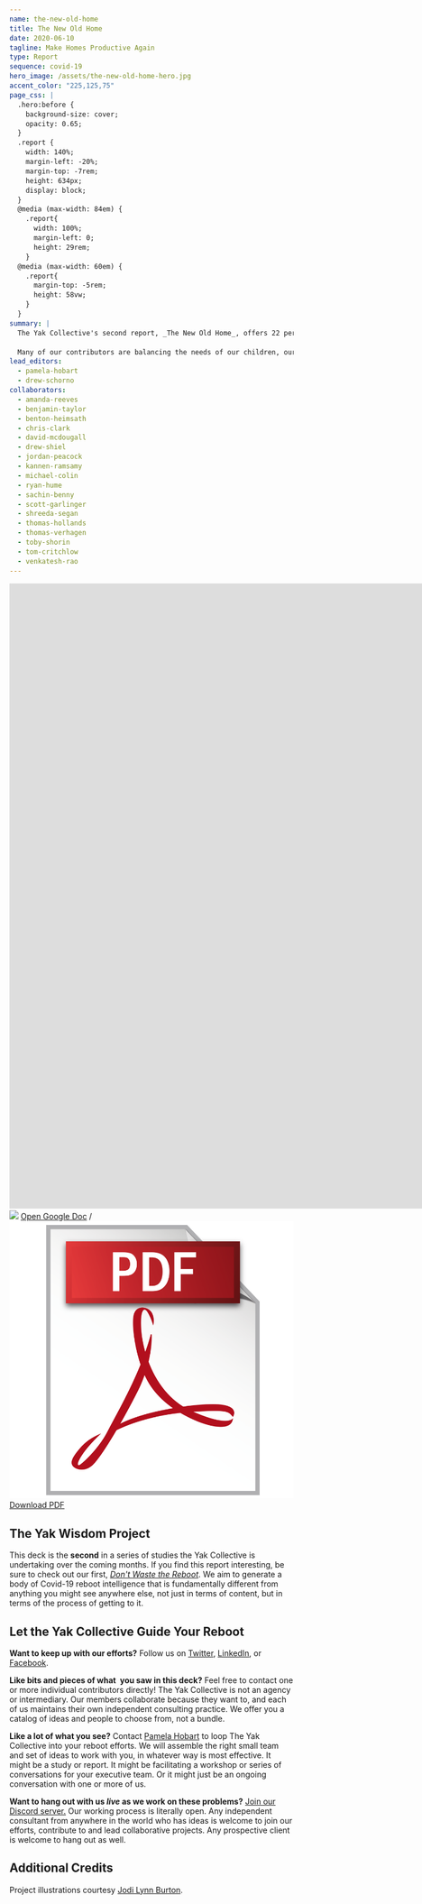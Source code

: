 ```yaml
---
name: the-new-old-home
title: The New Old Home
date: 2020-06-10
tagline: Make Homes Productive Again
type: Report
sequence: covid-19
hero_image: /assets/the-new-old-home-hero.jpg
accent_color: "225,125,75"
page_css: |
  .hero:before {
    background-size: cover;
    opacity: 0.65;
  }
  .report {
    width: 140%;
    margin-left: -20%;
    margin-top: -7rem;
    height: 634px;
    display: block;
  }
  @media (max-width: 84em) {
    .report{
      width: 100%;
      margin-left: 0;
      height: 29rem;
    }
  @media (max-width: 60em) {
    .report{
      margin-top: -5rem;
      height: 58vw;
    }
  }
summary: |
  The Yak Collective's second report, _The New Old Home_, offers 22 perspectives built around Pamela Hobart's central thesis: as work returns to the home in the form of remote work opportunities (a trend now dramatically accelerated by pandemic circumstances), we can turn to historical modes of integrated living, reconsidered in light of newer technology, to guide our attempts at co-located life and work. 

  Many of our contributors are balancing the needs of our children, our parents and grandparents, our partners, and ourselves as we adapt to this _unprecedented_ situation. We offer our ideas freely in the hope that they might help us to design a better future for our homes and families.
lead_editors:
  - pamela-hobart
  - drew-schorno
collaborators:
  - amanda-reeves
  - benjamin-taylor
  - benton-heimsath
  - chris-clark
  - david-mcdougall
  - drew-shiel
  - jordan-peacock
  - kannen-ramsamy
  - michael-colin
  - ryan-hume
  - sachin-benny
  - scott-garlinger
  - shreeda-segan
  - thomas-hollands
  - thomas-verhagen
  - toby-shorin
  - tom-critchlow
  - venkatesh-rao
---
```


<iframe class="report bw1" src="https://docs.google.com/presentation/d/e/2PACX-1vT7uxFO3uaCDHr6xzX8Mnt5F9OEDf2kebLXokHs0MlyDLyFIOeiAcIDelaV8r0qKQZlGyBISrcP1dfS/embed?start=false&loop=false&delayms=60000" frameborder="0" width="1920" height="1109" allowfullscreen="true" mozallowfullscreen="true" webkitallowfullscreen="true"></iframe>

<aside class="pt3">
<img class="h1" src="https://ssl.gstatic.com/docs/presentations/images/favicon5.ico"> <a href="https://docs.google.com/presentation/d/1Bgs4e6YIEydMot0VM4lf-onZM2z6Zei3n87f3JHCeSk/edit#slide=id.p">Open Google Doc</a> / <img class="h1" src="/assets/pdf.png"> <a href="https://docs.google.com/presentation/d/1Bgs4e6YIEydMot0VM4lf-onZM2z6Zei3n87f3JHCeSk/export/pdf">Download PDF</a>
</aside>

## The Yak Wisdom Project

This deck is the **second** in a series of studies the Yak Collective is undertaking over the coming months. If you find this report interesting, be sure to check out our first, [_Don't Waste the Reboot_](/projects/dont-waste-the-covid19-reboot). We aim to generate a body of Covid-19 reboot intelligence that is fundamentally different from anything you might see anywhere else, not just in terms of content, but in terms of the process of getting to it. 

## Let the Yak Collective Guide Your Reboot

**Want to keep up with our efforts?** Follow us on [Twitter](https://twitter.com/yak_collective), [LinkedIn](https://www.linkedin.com/company/yak-collective/), or [Facebook](https://www.facebook.com/The-Yak-Collective-115005446854705).

**Like bits and pieces of what you saw in this deck?** Feel free to contact one or more individual contributors directly! The Yak Collective is not an agency or intermediary. Our members collaborate because they want to, and each of us maintains their own independent consulting practice. We offer you a catalog of ideas and people to choose from, not a bundle.

**Like a lot of what you see?** Contact [Pamela Hobart](/members/pamela-hobart) to loop The Yak Collective into your reboot efforts. We will assemble the right small team and set of ideas to work with you, in whatever way is most effective. It might be a study or report. It might be facilitating a workshop or series of conversations for your executive team. Or it might just be an ongoing conversation with one or more of us.

**Want to hang out with us _live_ as we work on these problems?** [Join our Discord server.](/join) Our working process is literally open. Any independent consultant from anywhere in the world who has ideas is welcome to join our efforts, contribute to and lead collaborative projects. Any prospective client is welcome to hang out as well.

## Additional Credits

Project illustrations courtesy [Jodi Lynn Burton](http://jodilynndoodles.com/).
